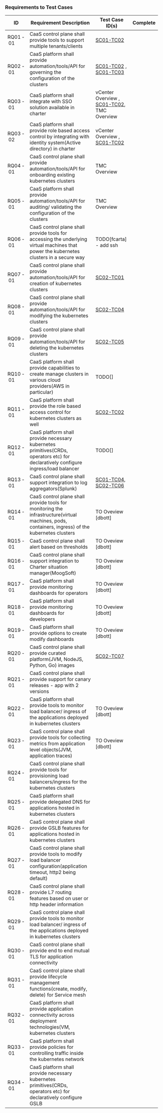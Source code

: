### Requirements to Test Cases
ID | Requirement Description | Test Case ID(s) | Complete |
--- | --- | --- | --- |
RQ01&#8239;-&#8239;01 | CaaS control plane shall provide tools to support multiple tenants/clients | [SC01-TC02](scenarios/operator/sc01-tc02.md) | |
RQ02&#8239;-&#8239;01 | CaaS platform shall provide automation/tools/API for governing the configuration of the clusters | [SC01-TC02](scenarios/operator/sc01-tc02.md) , [SC01-TC03](scenarios/operator/sc01-tc03.md) | |
RQ03&#8239;-&#8239;01 | CaaS platform shall integrate with SSO solution available in charter | vCenter Overview , [SC01-TC02](scenarios/operator/sc01-tc02.md), TMC Overview | |
RQ03&#8239;-&#8239;02 | CaaS platform shall provide role based access control by integrating with identity system(Active directory) in charter | vCenter Overview , [SC01-TC02](scenarios/operator/sc01-tc02.md) | |
RQ04&#8239;-&#8239;01 | CaaS control plane shall provide automation/tools/API for onboarding existing kubernetes clusters | TMC Overview | |
RQ05&#8239;-&#8239;01 | CaaS platform shall provide automation/tools/API for auditing/ validating the configuration of the clusters | TMC Overview | |
RQ06&#8239;-&#8239;01 | CaaS control plane shall provide tools for accessing the underlying virtual machines that power the kubernetes clusters in a secure way | TODO[fcarta] - add ssh | |
RQ07&#8239;-&#8239;01 | CaaS control plane shall provide automation/tools/API for creation of kubernetes clusters | [SC02-TC01](scenarios/devops/sc02-tc01.md) | |
RQ08&#8239;-&#8239;01 | CaaS control plane shall provide automation/tools/API for modifying the kubernetes clusters | [SC02-TC04](scenarios/devops/sc02-tc04.md) | |
RQ09&#8239;-&#8239;01 | CaaS control plane shall provide automation/tools/API for deleting the kubernetes clusters | [SC02-TC05](scenarios/devops/sc02-tc05.md) | |
RQ10&#8239;-&#8239;01 | CaaS platform shall provide capabilities to create manage clusters in various cloud providers(AWS in particular) | TODO[] | |
RQ11&#8239;-&#8239;01 | CaaS platform shall provide the role based access control for kubernetes clusters as well | [SC02-TC02](scenarios/devops/sc02-tc02.md) | |
RQ12&#8239;-&#8239;01 | CaaS platform shall provide necessary kubernetes primitives(CRDs, operators etc) for declaratively configure ingress/load balancer | TODO[] | |
RQ13&#8239;-&#8239;01 | CaaS control plane shall support integration to log aggregators(Splunk) | [SC01-TC04](scenarios/operator/sc01-tc04.md), [SC02-TC06](scenarios/devops/sc02-tc06.md) | |
RQ14&#8239;-&#8239;01 | CaaS control plane shall provide tools for monitoring the infrastructure(virtual machines, pods, containers, ingress) of the kubernetes clusters | TO Oveview [dbott] | |
RQ15&#8239;-&#8239;01 | CaaS control plane shall alert based on thresholds | TO Oveview [dbott] | |
RQ16&#8239;-&#8239;01 | CaaS control plane shall support integration to Charter situation manager(MoogSoft) | TO Oveview [dbott] | |
RQ17&#8239;-&#8239;01 | CaaS platform shall provide monitoring dashboards for operators | TO Oveview [dbott] | |
RQ18&#8239;-&#8239;01 | CaaS platform shall provide monitoring dashboards for developers | TO Oveview [dbott] | |
RQ19&#8239;-&#8239;01 | CaaS platform shall provide options to create modify dashboards | TO Oveview [dbott] | |
RQ20&#8239;-&#8239;01 | CaaS control plane shall provide curated platform(JVM, NodeJS, Python, Go) images | [SC02-TC07](scenarios/devops/sc02-tc07.md) | |
RQ21&#8239;-&#8239;01 | CaaS control plane shall provide support for canary releases - app with 2 versions |  | |
RQ22&#8239;-&#8239;01 | CaaS platform shall provide tools to monitor load balancer/ ingress of the applications deployed in kubernetes clusters | TO Oveview [dbott] | |
RQ23&#8239;-&#8239;01 | CaaS control plane shall provide tools for collecting metrics from application level objects(JVM, application traces) | TO Oveview [dbott] | |
RQ24&#8239;-&#8239;01 | CaaS control plane shall provide tools for provisioning load balancers/ingress for the kubernetes clusters |  | |
RQ25&#8239;-&#8239;01 | CaaS platform shall provide delegated DNS for applications hosted in kubernetes clusters |  | |
RQ26&#8239;-&#8239;01 | CaaS control plane shall provide GSLB features for applications hosted in kubernetes clusters |  | |
RQ27&#8239;-&#8239;01 | CaaS control plane shall provide tools to modify load balancer configuration(application timeout, http2 being default) |  | |
RQ28&#8239;-&#8239;01 | CaaS control plane shall provide L7 routing features based on user or http header information |  | |
RQ29&#8239;-&#8239;01 | CaaS control plane shall provide tools to monitor load balancer/ ingress of the applications deployed in kubernetes clusters |  | |
RQ30&#8239;-&#8239;01 | CaaS control plane shall provide end to end mutual TLS for application connectivity |  | |
RQ31&#8239;-&#8239;01 | CaaS control plane shall provide lifecycle management functions(create, modify, delete) for Service mesh |  | |
RQ32&#8239;-&#8239;01 | CaaS platform shall provide application connectivity across deployment technologies(VM, kubernetes clusters |  | |
RQ33&#8239;-&#8239;01 | CaaS platform shall provide policies for controlling traffic inside the kubernetes network |  | |
RQ34&#8239;-&#8239;01 | CaaS platform shall provide necessary kubernetes primitives(CRDs, operators etc) for declaratively configure GSLB |  | |
